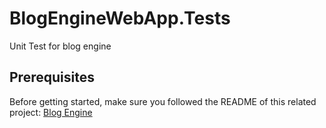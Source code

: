 # BlogEngineWebApp.Tests
Unit Test for blog engine

## Prerequisites
Before getting started, make sure you followed the README of this related project:
[Blog Engine](https://github.com/pat1oli/BlogEngineWebApp#readme)
